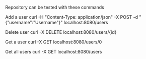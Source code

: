 Repository can be tested with these commands

Add a user
curl -H "Content-Type: application/json" -X POST -d "{\"username\":\"Username\"}" localhost:8080/users

Delete user
curl -X DELETE localhost:8080/users/{id}

Get a user
curl -X GET localhost:8080/users/0

Get all users
curl -X GET localhost:8080/users